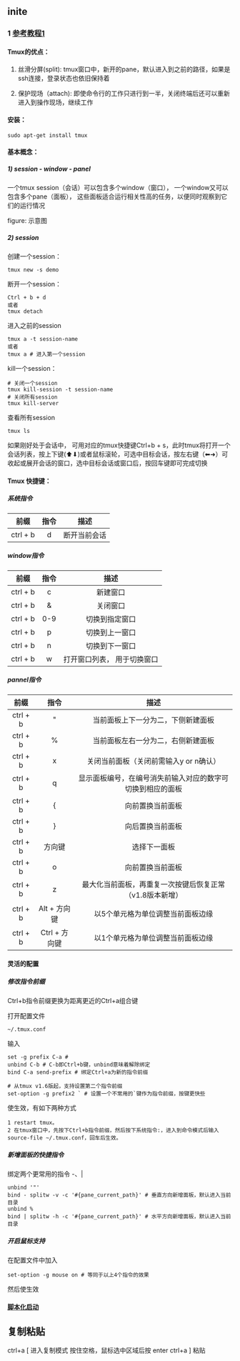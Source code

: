 ## inite

### 1 [参考教程1](http://louiszhai.github.io/2017/09/30/tmux/)

#### Tmux的优点：
   
   1) 丝滑分屏(split): tmux窗口中，新开的pane，默认进入到之前的路径，如果是ssh连接，登录状态也依旧保持着
   
   2) 保护现场（attach):  即使命令行的工作只进行到一半，关闭终端后还可以重新进入到操作现场，继续工作
  
#### 安装：
```
sudo apt-get install tmux
```

 #### 基本概念：
 
 ##### 1) session - window - panel
 一个tmux session（会话）可以包含多个window（窗口）， 一个window又可以包含多个pane（面板）， 这些面板适合运行相关性高的任务，以便同时观察到它们的运行情况
 
 figure: 示意图
 
  ##### 2) session
 
   创建一个session： 
   ```
   tmux new -s demo
   ```
   
   断开一个session：
   ```
   Ctrl + b + d
   或者
   tmux detach 
   ```
 
   进入之前的session
   ```
   tmux a -t session-name
   或者
   tmux a # 进入第一个session
   ```
   
   kill一个session：
   ```
   # 关闭一个session
   tmux kill-session -t session-name
   # 关闭所有session
   tmux kill-server
   ```
   
   查看所有session
   ```
   tmux ls
   ```
   如果刚好处于会话中， 可用对应的tmux快捷键Ctrl+b + s，此时tmux将打开一个会话列表，按上下键(⬆︎⬇︎)或者鼠标滚轮，可选中目标会话，按左右键（⬅︎➜）可收起或展开会话的窗口，选中目标会话或窗口后，按回车键即可完成切换
   
#### Tmux 快捷键：

##### 系统指令
| 前缀  | 指令 | 描述 | 
| :---:  | :---:  | :---:  |
| ctrl + b  | d | 断开当前会话 |


##### window指令
| 前缀  | 指令 | 描述 | 
| :---:  | :---:  | :---:  |
| ctrl + b  | c | 新建窗口 |
| ctrl + b  | & | 关闭窗口 |
| ctrl + b  | 0-9 | 切换到指定窗口 |
| ctrl + b  | p | 切换到上一窗口 |
| ctrl + b  | n | 切换到下一窗口 |
| ctrl + b  | w | 打开窗口列表， 用于切换窗口 |


##### pannel指令
| 前缀  | 指令 | 描述 | 
| :---:  | :---:  | :---:  |
| ctrl + b  | " | 当前面板上下一分为二，下侧新建面板 |
| ctrl + b  | % | 当前面板左右一分为二，右侧新建面板 |
| ctrl + b  | x | 关闭当前面板（关闭前需输入y or n确认） |
| ctrl + b  | q | 显示面板编号，在编号消失前输入对应的数字可切换到相应的面板 |
| ctrl + b  | { | 向前置换当前面板 |
| ctrl + b  | } | 向后置换当前面板 |
| ctrl + b  | 方向键 | 选择下一面板 |
| ctrl + b  | o | 向前置换当前面板 |
| ctrl + b  | z | 最大化当前面板，再重复一次按键后恢复正常（v1.8版本新增） |
| ctrl + b  | Alt + 方向键 | 以5个单元格为单位调整当前面板边缘 |
| ctrl + b  | Ctrl + 方向键 | 以1个单元格为单位调整当前面板边缘 |


#### 灵活的配置

##### 修改指令前缀

   Ctrl+b指令前缀更换为距离更近的Ctrl+a组合键

   打开配置文件
   ```
   ~/.tmux.conf
   ```
   输入
   ```
   set -g prefix C-a #
   unbind C-b # C-b即Ctrl+b键，unbind意味着解除绑定
   bind C-a send-prefix # 绑定Ctrl+a为新的指令前缀

   # 从tmux v1.6版起，支持设置第二个指令前缀
   set-option -g prefix2 ` # 设置一个不常用的`键作为指令前缀，按键更快些
   
   ```
   使生效，有如下两种方式
   ```
   1 restart tmux。
   2 在tmux窗口中，先按下Ctrl+b指令前缀，然后按下系统指令:，进入到命令模式后输入source-file ~/.tmux.conf，回车后生效。
   ```


##### 新增面板的快捷指令

绑定两个更常用的指令 -、|
```
unbind '"'
bind - splitw -v -c '#{pane_current_path}' # 垂直方向新增面板，默认进入当前目录
unbind %
bind | splitw -h -c '#{pane_current_path}' # 水平方向新增面板，默认进入当前目录
```


 
##### 开启鼠标支持
在配置文件中加入
```
set-option -g mouse on # 等同于以上4个指令的效果
```
然后使生效


#### [脚本化启动](http://kumu-linux.github.io/blog/2013/08/06/tmux/)


## 复制粘贴
ctrl+a [ 进入复制模式
按住空格，鼠标选中区域后按 enter
ctrl+a ] 粘贴



